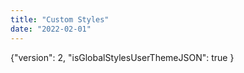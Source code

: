 ```yaml
---
title: "Custom Styles"
date: "2022-02-01"
---
```


{"version": 2, "isGlobalStylesUserThemeJSON": true }
